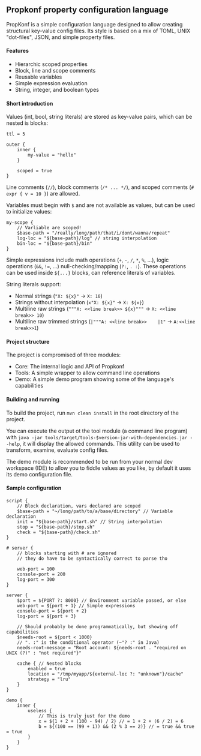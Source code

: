 ## Propkonf property configuration language

PropKonf is a simple configuration language designed to allow creating structural key-value
config files. Its style is based on a mix of TOML, UNIX "dot-files", JSON, and simple property files.

#### Features

- Hierarchic scoped properties
- Block, line and scope comments
- Reusable variables
- Simple expression evaluation
- String, integer, and boolean types

#### Short introduction

Values (int, bool, string literals) are stored as key-value pairs, which can be nested is blocks:

```
ttl = 5

outer {
    inner {
        my-value = "hello"
    }

    scoped = true
}
```

Line comments (`//`), block comments (`/* ... */`), and scoped comments (`# expr { v = 10 }`) are allowed.

Variables must begin with `$` and are not available as values, but can be used to initialize values:

```
my-scope {
    // Varliable are scoped!
    $base-path = "/really/long/path/that/i/dont/wanna/repeat"
    log-loc = "${base-path}/log" // string interpolation
    bin-loc = "${base-path}/bin"
}
```

Simple expressions include math operations (`+`, `-`, `/`, `*`, `%`, ...), logic operations (`&&`, `!=`, ...)
null-checking/mapping (`?:`, `. :`). These operations can be used inside `${...}` blocks, can reference literals of variables.

String literals support:

- Normal strings (`"X: ${x}"` -> `X: 10`)
- Strings without interpolation (`x"X: ${x}"` -> `X: ${x}`)
- Multiline raw strings (`"""X: <<line break>> ${x}"""` -> `X: <<line break>> 10`)
- Multiline raw trimmed strings (`|"""A: <<line break>>    |1"` -> `A:<<line break>>1`)

#### Project structure

The project is compromised of three modules:

- Core: The internal logic and API of Propkonf
- Tools: A simple wrapper to allow command line operations
- Demo: A simple demo program showing some of the language's capabilities

#### Building and running

To build the project, run `mvn clean install` in the root directory of the project.

You can execute the output ot the tool module (a command line program) with
`java -jar tools/target/tools-$version-jar-with-dependencies.jar --help`, it will display the
allowed commands. This utility can be used to transform, examine, evaluate config files.

The demo module is recommended to be run from your normal dev workspace (IDE)
to allow you to fiddle values as you like, by default it uses its demo configuration file.

#### Sample configuration

```
script {
    // Block declaration, vars declared are scoped
    $base-path = "~/long/path/to/a/base/directory" // Variable declaration
    init = "${base-path}/start.sh" // String interpolation
    stop = "${base-path}/stop.sh"
    check = "${base-path}/check.sh"
}

# server {
    // blocks starting with # are ignored
    // they do have to be syntactically correct to parse tho

    web-port = 100
    console-port = 200
    log-port = 300
}

server {
    $port = ${PORT ?: 8000} // Environment variable passed, or else
    web-port = ${port + 1} // Simple expressions
    console-port = ${port + 2}
    log-port = ${port + 3}

    // Should probably be done programmatically, but showing off capabilities
    $needs-root = ${port < 1000}
    // ". :" is the conditional operator (~"? :" in Java)
    needs-root-message = "Root account: ${needs-root . "required on UNIX (?)" : "not required"}"

    cache { // Nested blocks
        enabled = true
        location = "/tmp/myapp/${external-loc ?: "unknown"}/cache"
        strategy = "lru"
    }
}

demo {
    inner {
        useless {
            // This is truly just for the demo
            x = ${1 + 2 + (100 - 94) / 2} // = 1 + 2 + (6 / 2) = 6
            b = ${(100 == (99 + 1)) && (2 % 3 == 2)} // = true && true = true
        }
    }
}

```
